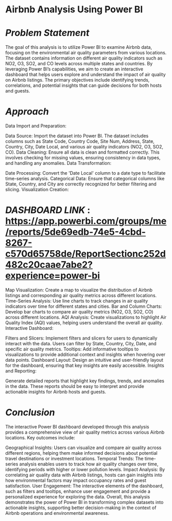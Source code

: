 # Airbnb Analysis Using Power BI
# ***Problem Statement***
The goal of this analysis is to utilize Power BI to examine Airbnb data, focusing on the environmental air quality parameters from various locations. The dataset contains information on different air quality indicators such as NO2, O3, SO2, and CO levels across multiple states and countries. By leveraging Power BI’s capabilities, we aim to create an interactive dashboard that helps users explore and understand the impact of air quality on Airbnb listings. The primary objectives include identifying trends, correlations, and potential insights that can guide decisions for both hosts and guests.

# ***Approach***
Data Import and Preparation:

Data Source: Import the dataset into Power BI. The dataset includes columns such as State Code, Country Code, Site Num, Address, State, Country, City, Date Local, and various air quality indicators (NO2, O3, SO2, CO).
Data Cleaning: Ensure all data is clean and formatted correctly. This involves checking for missing values, ensuring consistency in data types, and handling any anomalies.
Data Transformation:

Date Processing: Convert the 'Date Local' column to a date type to facilitate time-series analysis.
Categorical Data: Ensure that categorical columns like State, Country, and City are correctly recognized for better filtering and slicing.
Visualization Creation:
# ***DASHBOARD LINK*** : https://app.powerbi.com/groups/me/reports/5de69edb-74e5-4cbd-8267-c570d65758de/ReportSectionc252d482c20caae7abe2?experience=power-bi

Map Visualization: Create a map to visualize the distribution of Airbnb listings and corresponding air quality metrics across different locations.
Time-Series Analysis: Use line charts to track changes in air quality indicators over time for different states and cities.
Bar and Column Charts: Develop bar charts to compare air quality metrics (NO2, O3, SO2, CO) across different locations.
AQI Analysis: Create visualizations to highlight Air Quality Index (AQI) values, helping users understand the overall air quality.
Interactive Dashboard:

Filters and Slicers: Implement filters and slicers for users to dynamically interact with the data. Users can filter by State, Country, City, Date, and specific air quality metrics.
Tooltips: Add informative tooltips to visualizations to provide additional context and insights when hovering over data points.
Dashboard Layout: Design an intuitive and user-friendly layout for the dashboard, ensuring that key insights are easily accessible.
Insights and Reporting:

Generate detailed reports that highlight key findings, trends, and anomalies in the data. These reports should be easy to interpret and provide actionable insights for Airbnb hosts and guests.
# ***Conclusion***
The interactive Power BI dashboard developed through this analysis provides a comprehensive view of air quality metrics across various Airbnb locations. Key outcomes include:

Geographical Insights: Users can visualize and compare air quality across different regions, helping them make informed decisions about potential travel destinations or investment locations.
Temporal Trends: The time-series analysis enables users to track how air quality changes over time, identifying periods with higher or lower pollution levels.
Impact Analysis: By correlating air quality data with Airbnb listings, hosts can gain insights into how environmental factors may impact occupancy rates and guest satisfaction.
User Engagement: The interactive elements of the dashboard, such as filters and tooltips, enhance user engagement and provide a personalized experience for exploring the data.
Overall, this analysis demonstrates the power of Power BI in transforming complex datasets into actionable insights, supporting better decision-making in the context of Airbnb operations and environmental awareness.
